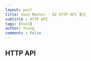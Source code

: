 ```yaml
---
layout: post
title: Vue3 Master - 02 HTTP API 통신
subtitle : HTTP API
tags: [Vue3]
author: Young
comments : False
---
```


## HTTP API





